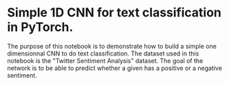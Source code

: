 # Simple 1D CNN for text classification in PyTorch.

The purpose of this notebook is to demonstrate how to build a simple one dimensionnal CNN to do text classification. The dataset used in this notebook is the "Twitter Sentiment Analysis" dataset. The goal of the network is to be able to predict whether a given has a positive or a negative sentiment.
